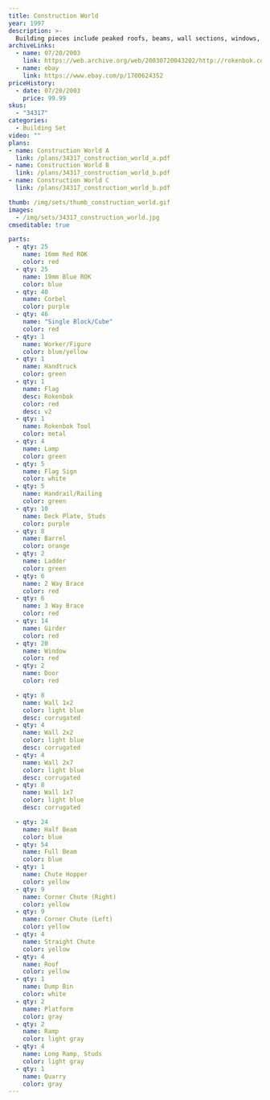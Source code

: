 ```yaml
---
title: Construction World
year: 1997
description: >-
  Building pieces include peaked roofs, beams, wall sections, windows, deck plates, ramps, girders, braces, flags, signs and more.
archiveLinks:
  - name: 07/20/2003
    link: https://web.archive.org/web/20030720043202/http://rokenbok.com/catalog/pd_bs_construction.html
  - name: ebay
    link: https://www.ebay.com/p/1700624352
priceHistory:
  - date: 07/20/2003
    price: 99.99
skus:
  - "34317"
categories: 
  - Building Set
video: ""
plans:
- name: Construction World A
  link: /plans/34317_construction_world_a.pdf
- name: Construction World B
  link: /plans/34317_construction_world_b.pdf
- name: Construction World C
  link: /plans/34317_construction_world_b.pdf

thumb: /img/sets/thumb_construction_world.gif
images:
  - /img/sets/34317_construction_world.jpg
cmseditable: true

parts:
  - qty: 25
    name: 16mm Red ROK
    color: red
  - qty: 25
    name: 19mm Blue ROK
    color: blue
  - qty: 40
    name: Corbel
    color: purple
  - qty: 46
    name: "Single Block/Cube"
    color: red
  - qty: 1
    name: Worker/Figure
    color: blue/yellow
  - qty: 1
    name: Handtruck
    color: green
  - qty: 1
    name: Flag
    desc: Rokenbok
    color: red
    desc: v2
  - qty: 1
    name: Rokenbok Tool
    color: metal
  - qty: 4
    name: Lamp
    color: green
  - qty: 5
    name: Flag Sign
    color: white
  - qty: 5
    name: Handrail/Railing
    color: green
  - qty: 10
    name: Deck Plate, Studs
    color: purple
  - qty: 8
    name: Barrel
    color: orange
  - qty: 2
    name: Ladder
    color: green
  - qty: 6
    name: 2 Way Brace
    color: red
  - qty: 6
    name: 3 Way Brace
    color: red
  - qty: 14
    name: Girder
    color: red
  - qty: 20
    name: Window
    color: red
  - qty: 2
    name: Door
    color: red

  - qty: 8
    name: Wall 1x2
    color: light blue
    desc: corrugated
  - qty: 4
    name: Wall 2x2
    color: light blue
    desc: corrugated
  - qty: 4
    name: Wall 2x7
    color: light blue
    desc: corrugated
  - qty: 8
    name: Wall 1x7
    color: light blue
    desc: corrugated

  - qty: 24
    name: Half Beam
    color: blue
  - qty: 54
    name: Full Beam
    color: blue
  - qty: 1
    name: Chute Hopper
    color: yellow
  - qty: 9
    name: Corner Chute (Right)
    color: yellow
  - qty: 9
    name: Corner Chute (Left)
    color: yellow
  - qty: 4
    name: Straight Chute
    color: yellow
  - qty: 4
    name: Roof
    color: yellow
  - qty: 1
    name: Dump Bin
    color: white
  - qty: 2
    name: Platform
    color: gray
  - qty: 2
    name: Ramp
    color: light gray
  - qty: 4
    name: Long Ramp, Studs
    color: light gray
  - qty: 1
    name: Quarry
    color: gray
---
```

